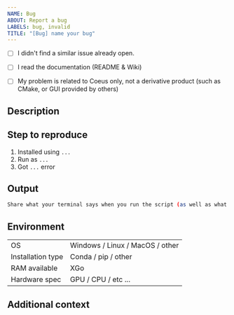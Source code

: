 ```yaml
---
NAME: Bug
ABOUT: Report a bug
LABELS: bug, invalid
TITLE: "[Bug] name your bug"
---
```


<!-- PLEASE READ THIS CAREFULLY :
- Any issue which does not respect following template or lack of information will be considered as invalid and automatically closed
- First check FAQ from wiki to see if your problem is not already known
-->

- [ ] I didn't find a similar issue already open.
- [ ] I read the documentation (README & Wiki)
- [ ] My problem is related to Coeus only, not a derivative product (such as CMake, or GUI provided by others)


## Description

<!-- Give us a clear and concise description of the bug you are reporting. -->

## Step to reproduce

<!-- Indicates clearly steps to reproduce the behavior: -->

1. Installed using `...`
2. Run as `...`
3. Got `...` error

## Output

```bash
Share what your terminal says when you run the script (as well as what you would expect).
```

## Environment

<!-- Fill the following table -->

|                   |                                 |
| ----------------- | ------------------------------- |
| OS                | Windows / Linux / MacOS / other |
| Installation type | Conda / pip / other             |
| RAM available     | XGo                             |
| Hardware spec     | GPU / CPU / etc ...             |

## Additional context

<!-- Add any other context about the problem here, references, cites, etc.. -->
